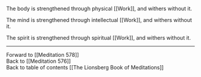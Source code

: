 The body is strengthened through physical [[Work]], and withers without it. 

The mind is strengthened through intellectual [[Work]], and withers without it. 

The spirit is strengthened through spiritual [[Work]], and withers without it. 

___

Forward to [[Meditation 578]]  
Back to [[Meditation 576]]  
Back to table of contents [[The Lionsberg Book of Meditations]]  